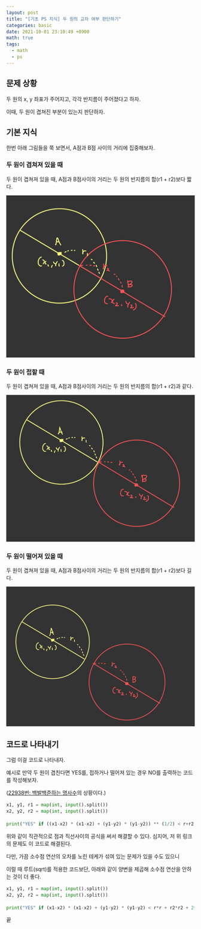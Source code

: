 ```yaml
---
layout: post
title: "[기초 PS 지식] 두 원의 교차 여부 판단하기"
categories: basic
date: 2021-10-01 23:10:49 +0900
math: true
tags:
  - math
  - ps
---
```


## 문제 상황

두 원의 x, y 좌표가 주어지고, 각각 반지름이 주어졌다고 하자.

이때, 두 원이 겹쳐진 부분이 있는지 판단하자.

## 기본 지식

한번 아래 그림들을 쭉 보면서, A점과 B점 사이의 거리에 집중해보자.

### 두 원이 겹쳐져 있을 때

두 원이 겹쳐져 있을 때, A점과 B점사이의 거리는 두 원의 반지름의 합(r1 + r2)보다 짧다.

![intersection-two-circle-1](/assets/img/posts/intersection-two-circle-1.jpeg)

### 두 원이 접할 때

두 원이 겹쳐져 있을 때, A점과 B점사이의 거리는 두 원의 반지름의 합(r1 + r2)과 같다.

![intersection-two-circle-2](/assets/img/posts/intersection-two-circle-2.jpeg)

### 두 원이 떨어져 있을 때

두 원이 겹쳐져 있을 때, A점과 B점사이의 거리는 두 원의 반지름의 합(r1 + r2)보다 길다.

![intersection-two-circle-3](/assets/img/posts/intersection-two-circle-3.jpeg)

## 코드로 나타내기

그럼 이걸 코드로 나타내자.

예시로 만약 두 원이 겹친다면 YES를, 접하거나 떨어져 있는 경우 NO를 출력하는 코드를 작성해보자. 

([22938번: 백발백준하는 명사수](https://www.acmicpc.net/problem/22938)의 상황이다.)

```python
x1, y1, r1 = map(int, input().split())
x2, y2, r2 = map(int, input().split())

print("YES" if ((x1-x2) * (x1-x2) + (y1-y2) * (y1-y2)) ** (1/2) < r+r2 else "NO")
```

위와 같이 직관적으로 점과 직선사이의 공식을 써서 해결할 수 있다. 심지어, 저 위 링크의 문제도 이 코드로 해결된다.

다만, 가끔 소수점 연산의 오차를 노린 테케가 섞여 있는 문제가 있을 수도 있으니

이럴 때 루트(sqrt)를 적용한 코드보단, 아래와 같이 양변을 제곱해 소수점 연산을 안하는 것이 더 좋다.

```python
x1, y1, r1 = map(int, input().split())
x2, y2, r2 = map(int, input().split())

print("YES" if (x1-x2) * (x1-x2) + (y1-y2) * (y1-y2) < r*r + r2*r2 + 2*r*r2 else "NO")
```

끝
